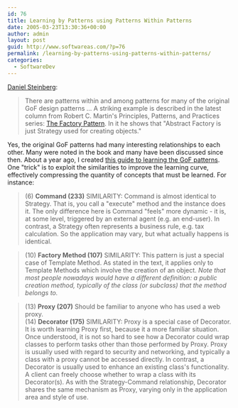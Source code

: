 ```yaml
---
id: 76
title: Learning by Patterns using Patterns Within Patterns
date: 2005-03-23T13:30:36+00:00
author: admin
layout: post
guid: http://www.softwareas.com/?p=76
permalink: /learning-by-patterns-using-patterns-within-patterns/
categories:
  - SoftwareDev
---
```

[Daniel Steinberg](http://weblogs.java.net/blog/editors/archives/2005/03/patterns_within.html):

> There are patterns within and among patterns for many of the original GoF design patterns ... A striking example is described in the latest column from Robert C. Martin's Principles, Patterns, and Practices series: [The Factory Pattern](http://today.java.net/pub/a/today/2005/03/09/factory.html). In it he shows that "Abstract Factory is just Strategy used for creating objects."

Yes, the original GoF patterns had many interesting relationships to each other. Many were noted in the book and many have been discussed since then. About a year ago, I created [this guide to learning the GoF patterns](http://mahemoff.com/paper/software/learningGoFPatterns/). One "trick" is to exploit the similarities to improve the learning curve, effectively compressing the quantity of concepts that must be learned. For instance:

> (6) **Command (233)** SIMILARITY: Command is almost identical to Strategy. That is, you call a "execute" method and the instance does it. The only difference here is Command "feels" more dynamic - it is, at some level, triggered by an external agent (e.g. an end-user). In contrast, a Strategy often represents a business rule, e.g. tax calculation. So the application may vary, but what actually happens is identical.

> (10) **Factory Method (107)** SIMILARITY: This pattern is just a special case of Template Method. As stated in the text, it applies only to Template Methods which involve the creation of an object. *Note that most people nowadays would have a different definition: a public creation method, typically of the class (or subclass) that the method belongs to.*

> (13) **Proxy (207)** Should be familiar to anyone who has used a web proxy.<br />
   (14) **Decorator (175)** SIMILARITY: Proxy is a special case of Decorator. It is worth learning Proxy first, because it a more familiar situation. Once understood, it is not so hard to see how a Decorator could wrap classes to perform tasks other than those performed by Proxy. Proxy is usually used with regard to security and networking, and typically a class with a proxy cannot be accessed directly. In contrast, a Decorator is usually used to enhance an existing class's functionality. A client can freely choose whether to wrap a class with its Decorator(s). As with the Strategy-Command relationship, Decorator shares the same mechanism as Proxy, varying only in the application area and style of use.